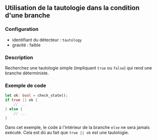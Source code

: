 
## Utilisation de la tautologie dans la condition d'une branche

### Configuration

* identifiant du détecteur : `tautology`
* gravité : faible

### Description

Recherchez une tautologie simple (impliquant `true` ou `false`) qui rend une branche déterministe.

### Exemple de code

```rust
let ok: bool = check_state();
if true || ok {
    // ...
} else {
    // ...
}
```

Dans cet exemple, le code à l'intérieur de la branche `else` ne sera jamais exécuté. Cela est dû au fait que `true || ok` est une tautologie.
